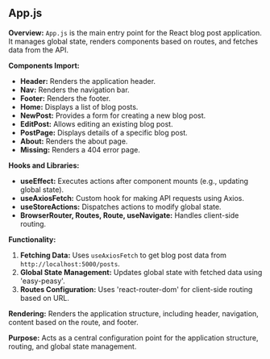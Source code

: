 ## App.js

**Overview:**
`App.js` is the main entry point for the React blog post application. It manages global state, renders components based on routes, and fetches data from the API.

**Components Import:**
- **Header:** Renders the application header.
- **Nav:** Renders the navigation bar.
- **Footer:** Renders the footer.
- **Home:** Displays a list of blog posts.
- **NewPost:** Provides a form for creating a new blog post.
- **EditPost:** Allows editing an existing blog post.
- **PostPage:** Displays details of a specific blog post.
- **About:** Renders the about page.
- **Missing:** Renders a 404 error page.

**Hooks and Libraries:**
- **useEffect:** Executes actions after component mounts (e.g., updating global state).
- **useAxiosFetch:** Custom hook for making API requests using Axios.
- **useStoreActions:** Dispatches actions to modify global state.
- **BrowserRouter, Routes, Route, useNavigate:** Handles client-side routing.

**Functionality:**
1. **Fetching Data:** Uses `useAxiosFetch` to get blog post data from `http://localhost:5000/posts`.
2. **Global State Management:** Updates global state with fetched data using 'easy-peasy'.
3. **Routes Configuration:** Uses 'react-router-dom' for client-side routing based on URL.

**Rendering:**
Renders the application structure, including header, navigation, content based on the route, and footer.

**Purpose:**
Acts as a central configuration point for the application structure, routing, and global state management.
